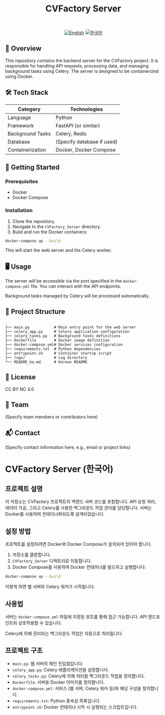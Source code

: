<div align="center">
  <!-- Replace with your project logo -->
  <h1>CVFactory Server</h1>
  <br>
  
  [![English](https://img.shields.io/badge/language-English-blue.svg)](README.md) [![한국어](https://img.shields.io/badge/language-한국어-red.svg)](README_ko.md)
</div>

## 📖 Overview

This repository contains the backend server for the CVFactory project. It is responsible for handling API requests, processing data, and managing background tasks using Celery. The server is designed to be containerized using Docker.

## 🛠 Tech Stack

| Category | Technologies |
|----------|--------------|
| Language | Python |
| Framework | FastAPI (or similar) |
| Background Tasks | Celery, Redis |
| Database | (Specify database if used) |
| Containerization | Docker, Docker Compose |

## 🚀 Getting Started

### Prerequisites

- Docker
- Docker Compose

### Installation

1. Clone the repository.
2. Navigate to the `CVFactory_Server` directory.
3. Build and run the Docker containers:

```bash
docker-compose up --build
```

This will start the web server and the Celery worker.

## 🖥 Usage

The server will be accessible via the port specified in the `docker-compose.yml` file. You can interact with the API endpoints.

Background tasks managed by Celery will be processed automatically.

## 📁 Project Structure

```
.
├── main.py           # Main entry point for the web server
├── celery_app.py     # Celery application configuration
├── celery_tasks.py   # Background tasks definitions
├── Dockerfile        # Docker image definition
├── docker-compose.yml# Docker services configuration
├── requirements.txt  # Python dependencies
├── entrypoint.sh     # Container startup script
├── logs/             # Log directory
└── README_ko.md      # Korean README
```

## 📄 License

CC BY NC 4.0

## 🤝 Team

(Specify team members or contributors here)

## 📬 Contact

(Specify contact information here, e.g., email or project links)

# CVFactory Server (한국어)

## 프로젝트 설명

이 저장소는 CVFactory 프로젝트의 백엔드 서버 코드를 포함합니다. API 요청 처리, 데이터 가공, 그리고 Celery를 사용한 백그라운드 작업 관리를 담당합니다. 서버는 Docker를 사용하여 컨테이너화되도록 설계되었습니다.

## 설정 방법

프로젝트를 설정하려면 Docker와 Docker Compose가 설치되어 있어야 합니다.

1. 저장소를 클론합니다.
2. `CVFactory_Server` 디렉토리로 이동합니다.
3. Docker Compose를 사용하여 Docker 컨테이너를 빌드하고 실행합니다:

```bash
docker-compose up --build
```

이렇게 하면 웹 서버와 Celery 워커가 시작됩니다.

## 사용법

서버는 `docker-compose.yml` 파일에 지정된 포트를 통해 접근 가능합니다. API 엔드포인트와 상호작용할 수 있습니다.

Celery에 의해 관리되는 백그라운드 작업은 자동으로 처리됩니다.

## 프로젝트 구조

- `main.py`: 웹 서버의 메인 진입점입니다.
- `celery_app.py`: Celery 애플리케이션을 설정합니다.
- `celery_tasks.py`: Celery에 의해 처리될 백그라운드 작업을 정의합니다.
- `Dockerfile`: 서버용 Docker 이미지를 정의합니다.
- `docker-compose.yml`: 서비스 (웹 서버, Celery 워커 등)와 해당 구성을 정의합니다.
- `requirements.txt`: Python 종속성 목록입니다.
- `entrypoint.sh`: Docker 컨테이너 시작 시 실행되는 스크립트입니다. 